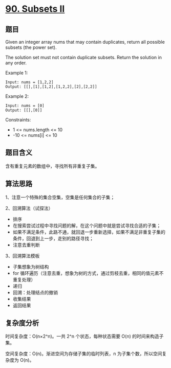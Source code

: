 # [90. Subsets II](https://leetcode.com/problems/subsets-ii/)

## 题目

Given an integer array nums that may contain duplicates, return all possible subsets (the power set).

The solution set must not contain duplicate subsets. Return the solution in any order.

Example 1:
```
Input: nums = [1,2,2]
Output: [[],[1],[1,2],[1,2,2],[2],[2,2]]
```

Example 2:
```
Input: nums = [0]
Output: [[],[0]]
```

Constraints:
- 1 <= nums.length <= 10
- -10 <= nums[i] <= 10

## 题目含义

含有重复元素的数组中，寻找所有非重复子集。

## 算法思路

1、注意一个特殊的集合空集，空集是任何集合的子集；

2、回溯算法（试探法）
- 排序
- 在搜索尝试过程中寻找问题的解，在这个问题中就是尝试寻找合适的子集；
- 如果不满足条件，此路不通，就回退一步重新选择，如果不满足非重复子集的条件，回退到上一步，走别的路径寻找；
- 注意去重判断

3、回溯算法模板
- 子集想象为树结构
- for 循环遍历（注意去重，想象为树的方式，通过剪枝去重，相同的值元素不重复处理）
- 递归
- 回溯：处理结点的撤销
- 收集结果
- 返回结果

## 复杂度分析

时间复杂度：O(n×2^n)。一共 2^n 个状态，每种状态需要 O(n) 的时间来构造子集。

空间复杂度：O(n)。渐进空间为存储子集的临时列表，n 为子集个数，所以空间复杂度为 O(n)。

